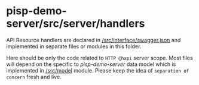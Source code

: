 # pisp-demo-server/src/server/handlers

API Resource handlers are declared in [/src/interface/swagger.json](../../interface/swagger.json)
and implemented in separate files or modules in this folder.

Here should be only the code related to `HTTP @hapi` server scope. 
Most files will depend on the specific to _pisp-demo-server_ data model which is implemented in [/src/model](../../model/README.md) module. Please keep the idea of `separation of concern` fresh and live.
